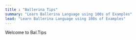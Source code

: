 ```yaml
---
title : "Ballerina Tips"
summary: "Learn Ballerina Language using 100s of Examples"
lead: "Learn Ballerina Language using 100s of Examples"
---
```


Welcome to Bal.Tips

